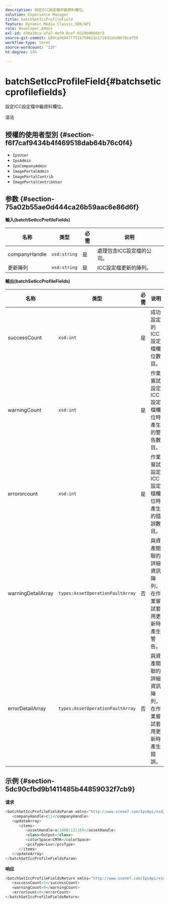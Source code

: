 ```yaml
---
description: 設定ICC設定檔中繼資料欄位。
solution: Experience Manager
title: batchSetIccProfileField
feature: Dynamic Media Classic,SDK/API
role: Developer,Admin
exl-id: d10a30ca-afa7-4ef0-8cef-0329b0068bf3
source-git-commit: b89ca96947f751b750623e1f18d2a5d86f0cd759
workflow-type: tm+mt
source-wordcount: '137'
ht-degree: 14%

---
```


# batchSetIccProfileField{#batchseticcprofilefields}

設定ICC設定檔中繼資料欄位。

语法

## 授權的使用者型別 {#section-f6f7caf9434b4f469518dab64b76c0f4}

* `IpsUser`
* `IpsAdmin`
* `IpsCompanyAdmin`
* `ImagePortalAdmin`
* `ImagePortalContrib`
* `ImagePortalContribUser`

## 参数 {#section-75a02b55ae0d444ca26b59aac6e86d6f}

**輸入(batchSetIccProfileFields)**

| 名称 | 类型 | 必需 | 说明 |
|---|---|---|---|
| companyHandle | `xsd:string` | 是 | 處理包含ICC設定檔的公司。 |
| 更新陣列 | `xsd:string` | 是 | ICC設定檔更新的陣列。 |

**輸出(batchSetIccProfileFields)**

| 名称 | 类型 | 必需 | 说明 |
|---|---|---|---|
| successCount | `xsd:int` | 是 | 成功設定的ICC設定檔欄位數目。 |
| warningCount | `xsd:int` | 是 | 作業嘗試設定ICC設定檔欄位時產生的警告數目。 |
| errororcount | `xsd:int` | 是 | 作業嘗試設定ICC設定檔欄位時產生的錯誤數目。 |
| warningDetailArray | `types:AssetOperationFaultArray` | 否 | 與資產關聯的詳細資訊陣列，在作業嘗試套用更新時產生警告。 |
| errorDetailArray | `types:AssetOperationFaultArray` | 否 | 與資產關聯的詳細資訊陣列，在作業嘗試套用更新時產生錯誤。 |

## 示例 {#section-5dc90cfbd9b1411485b44859032f7cb9}

**请求**

```java {.line-numbers}
<batchSetIccProfileFieldsParam xmlns="http://www.scene7.com/IpsApi/xsd/2009-07-31">
   <companyHandle>c|1</companyHandle>
   <updateArray>
      <items>
         <assetHandle>a|1808|13|169</assetHandle>
         <class>Output</class>
         <colorSpace>CMYK</colorSpace>
         <pcsType>Luv</pcsType>
      </items>
   </updateArray>
</batchSetIccProfileFieldsParam>
```

**响应**

```java {.line-numbers}
<batchSetIccProfileFieldsReturn xmlns="http://www.scene7.com/IpsApi/xsd/2009-07-31">
   <successCount>1</successCount>
   <warningCount>0</warningCount>
   <errorCount>0</errorCount>
</batchSetIccProfileFieldsReturn>
```
